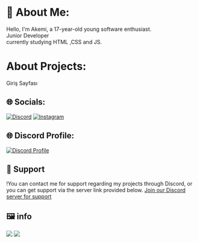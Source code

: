 # 💫 About Me:
Hello, I'm Akemi, a 17-year-old young software enthusiast.<br>Junior Developer<br>currently studying HTML ,CSS and JS.



# About Projects:

Giriş Sayfası



## 🌐 Socials:
[![Discord](https://img.shields.io/badge/Discord-%237289DA.svg?logo=discord&logoColor=white)](https://discord.gg/N47nYaZnbH) [![Instagram](https://img.shields.io/badge/Instagram-%23E4405F.svg?logo=Instagram&logoColor=white)](https://www.instagram.com/yildiray_basaran34/)  



## 🌐 Discord Profile:
[![Discord Profile](https://lanyard-profile-readme.vercel.app/api/1091415573990219806?theme=dark&bg=272727)](https://discord.com/users/1091415573990219806)

## 💫 Support

!You can contact me for support regarding my projects through Discord, or you can get support via the server link provided below.
[Join our Discord server for support](https://discord.gg/N47nYaZnbH)

## 🖼 info

<img src="https://cdn.discordapp.com/attachments/1210578136643928175/1247216568845340712/image.png?ex=665f3872&is=665de6f2&hm=a086592ae646b6fa15ce923f766886d0eb9af81880dad2fc6d1340e5ae7cbe07&"/>
<img src="https://cdn.discordapp.com/attachments/1210578136643928175/1247216902443499603/image.png?ex=665f38c1&is=665de741&hm=97fe49b97d48894f814906fbce8c0a4a52f29f2fd2bfc26de97bc922bd4635ab&"/>